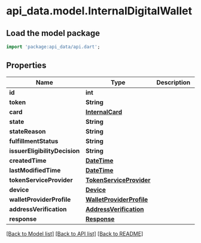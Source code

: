 # api_data.model.InternalDigitalWallet

## Load the model package
```dart
import 'package:api_data/api.dart';
```

## Properties
Name | Type | Description | Notes
------------ | ------------- | ------------- | -------------
**id** | **int** |  | [optional] 
**token** | **String** |  | [optional] 
**card** | [**InternalCard**](InternalCard.md) |  | [optional] 
**state** | **String** |  | [optional] 
**stateReason** | **String** |  | [optional] 
**fulfillmentStatus** | **String** |  | [optional] 
**issuerEligibilityDecision** | **String** |  | [optional] 
**createdTime** | [**DateTime**](DateTime.md) |  | [optional] 
**lastModifiedTime** | [**DateTime**](DateTime.md) |  | [optional] 
**tokenServiceProvider** | [**TokenServiceProvider**](TokenServiceProvider.md) |  | [optional] 
**device** | [**Device**](Device.md) |  | [optional] 
**walletProviderProfile** | [**WalletProviderProfile**](WalletProviderProfile.md) |  | [optional] 
**addressVerification** | [**AddressVerification**](AddressVerification.md) |  | [optional] 
**response** | [**Response**](Response.md) |  | [optional] 

[[Back to Model list]](../README.md#documentation-for-models) [[Back to API list]](../README.md#documentation-for-api-endpoints) [[Back to README]](../README.md)


